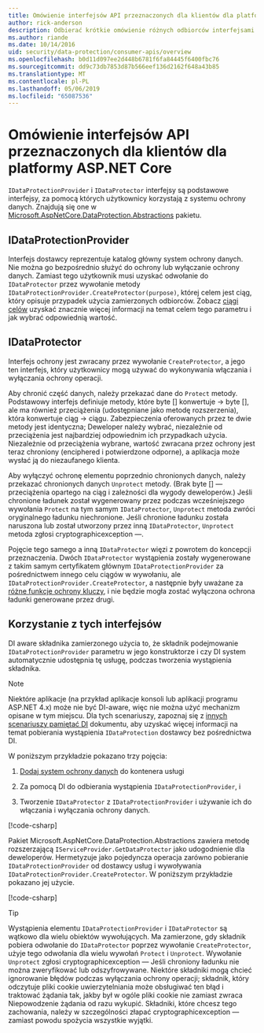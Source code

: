 ```yaml
---
title: Omówienie interfejsów API przeznaczonych dla klientów dla platformy ASP.NET Core
author: rick-anderson
description: Odbierać krótkie omówienie różnych odbiorców interfejsami API dostępnymi w bibliotece programu ASP.NET Core ochrony danych.
ms.author: riande
ms.date: 10/14/2016
uid: security/data-protection/consumer-apis/overview
ms.openlocfilehash: b0d11d097ee2d448b6781f6fa84445f6400fbc76
ms.sourcegitcommit: dd9c73db7853d87b566eef136d2162f648a43b85
ms.translationtype: MT
ms.contentlocale: pl-PL
ms.lasthandoff: 05/06/2019
ms.locfileid: "65087536"
---
```

# <a name="consumer-apis-overview-for-aspnet-core"></a>Omówienie interfejsów API przeznaczonych dla klientów dla platformy ASP.NET Core

`IDataProtectionProvider` i `IDataProtector` interfejsy są podstawowe interfejsy, za pomocą których użytkownicy korzystają z systemu ochrony danych. Znajdują się one w [Microsoft.AspNetCore.DataProtection.Abstractions](https://www.nuget.org/packages/Microsoft.AspNetCore.DataProtection.Abstractions/) pakietu.

## <a name="idataprotectionprovider"></a>IDataProtectionProvider

Interfejs dostawcy reprezentuje katalog główny system ochrony danych. Nie można go bezpośrednio służyć do ochrony lub wyłączanie ochrony danych. Zamiast tego użytkownik musi uzyskać odwołanie do `IDataProtector` przez wywołanie metody `IDataProtectionProvider.CreateProtector(purpose)`, której celem jest ciąg, który opisuje przypadek użycia zamierzonych odbiorców. Zobacz [ciągi celów](xref:security/data-protection/consumer-apis/purpose-strings) uzyskać znacznie więcej informacji na temat celem tego parametru i jak wybrać odpowiednią wartość.

## <a name="idataprotector"></a>IDataProtector

Interfejs ochrony jest zwracany przez wywołanie `CreateProtector`, a jego ten interfejs, który użytkownicy mogą używać do wykonywania włączania i wyłączania ochrony operacji.

Aby chronić część danych, należy przekazać dane do `Protect` metody. Podstawowy interfejs definiuje metody, które byte [] konwertuje -> byte [], ale ma również przeciążenia (udostępniane jako metodę rozszerzenia), która konwertuje ciąg -> ciągu. Zabezpieczenia oferowanych przez te dwie metody jest identyczna; Deweloper należy wybrać, niezależnie od przeciążenia jest najbardziej odpowiednim ich przypadkach użycia. Niezależnie od przeciążenia wybrane, wartość zwracana przez ochrony jest teraz chroniony (enciphered i potwierdzone odporne), a aplikacja może wysłać ją do niezaufanego klienta.

Aby wyłączyć ochronę elementu poprzednio chronionych danych, należy przekazać chronionych danych `Unprotect` metody. (Brak byte [] — przeciążenia opartego na ciąg i zależności dla wygody deweloperów.) Jeśli chronione ładunek został wygenerowany przez podczas wcześniejszego wywołania `Protect` na tym samym `IDataProtector`, `Unprotect` metoda zwróci oryginalnego ładunku niechronione. Jeśli chronione ładunku została naruszona lub został utworzony przez inną `IDataProtector`, `Unprotect` metoda zgłosi cryptographicexception —.

Pojęcie tego samego a inną `IDataProtector` więzi z powrotem do koncepcji przeznaczenia. Dwóch `IDataProtector` wystąpienia zostały wygenerowane z takim samym certyfikatem głównym `IDataProtectionProvider` za pośrednictwem innego celu ciągów w wywołaniu, ale `IDataProtectionProvider.CreateProtector`, a następnie były uważane za [różne funkcje ochrony kluczy](xref:security/data-protection/consumer-apis/purpose-strings), i nie będzie mogła zostać wyłączona ochrona ładunki generowane przez drugi.

## <a name="consuming-these-interfaces"></a>Korzystanie z tych interfejsów

DI aware składnika zamierzonego użycia to, że składnik podejmowanie `IDataProtectionProvider` parametru w jego konstruktorze i czy DI system automatycznie udostępnia tę usługę, podczas tworzenia wystąpienia składnika.

> [!NOTE]
> Niektóre aplikacje (na przykład aplikacje konsoli lub aplikacji programu ASP.NET 4.x) może nie być DI-aware, więc nie można użyć mechanizm opisane w tym miejscu. Dla tych scenariuszy, zapoznaj się z [innych scenariuszy pamiętać DI](xref:security/data-protection/configuration/non-di-scenarios) dokumentu, aby uzyskać więcej informacji na temat pobierania wystąpienia `IDataProtection` dostawcy bez pośrednictwa DI.

W poniższym przykładzie pokazano trzy pojęcia:

1. [Dodaj system ochrony danych](xref:security/data-protection/configuration/overview) do kontenera usługi

2. Za pomocą DI do odbierania wystąpienia `IDataProtectionProvider`, i

3. Tworzenie `IDataProtector` z `IDataProtectionProvider` i używanie ich do włączania i wyłączania ochrony danych.

[!code-csharp[](../using-data-protection/samples/protectunprotect.cs?highlight=26,34,35,36,37,38,39,40)]

Pakiet Microsoft.AspNetCore.DataProtection.Abstractions zawiera metodę rozszerzającą `IServiceProvider.GetDataProtector` jako udogodnienie dla deweloperów. Hermetyzuje jako pojedyncza operacja zarówno pobieranie `IDataProtectionProvider` od dostawcy usług i wywoływania `IDataProtectionProvider.CreateProtector`. W poniższym przykładzie pokazano jej użycie.

[!code-csharp[](./overview/samples/getdataprotector.cs?highlight=15)]

>[!TIP]
> Wystąpienia elementu `IDataProtectionProvider` i `IDataProtector` są wątkowo dla wielu obiektów wywołujących. Ma zamierzone, gdy składnik pobiera odwołanie do `IDataProtector` poprzez wywołanie `CreateProtector`, użyje tego odwołania dla wielu wywołań `Protect` i `Unprotect`. Wywołanie `Unprotect` zgłosi cryptographicexception — Jeśli chroniony ładunku nie można zweryfikować lub odszyfrowywane. Niektóre składniki mogą chcieć ignorowanie błędów podczas wyłączania ochrony operacji; składnik, który odczytuje pliki cookie uwierzytelniania może obsługiwać ten błąd i traktować żądania tak, jakby był w ogóle pliki cookie nie zamiast zwraca Niepowodzenie żądania od razu wykupić. Składniki, które chcesz tego zachowania, należy w szczególności złapać cryptographicexception — zamiast powodu spożycia wszystkie wyjątki.
